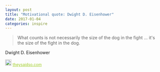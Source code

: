 ```yaml
---
layout: post
title: "Motivational quote: Dwight D. Eisenhower"
date: 2017-01-04
categories: inspire
---
```

> What counts is not necessarily the size of the dog in the fight ... it's the size of the fight in the dog.

Dwight D. Eisenhower

<span style="z-index:50;font-size:0.9em;"><img src="https://theysaidso.com/branding/theysaidso.png" height="20" width="20" alt="theysaidso.com"/><a href="https://theysaidso.com" title="Powered by quotes from theysaidso.com" style="color: #9fcc25; margin-left: 4px; vertical-align: middle;">theysaidso.com</a></span>
